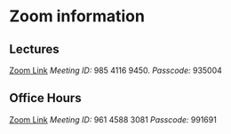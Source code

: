 # Zoom information

## Lectures

[Zoom Link](https://utah.zoom.us/j/98541169450)       *Meeting ID:* 985 4116 9450.     *Passcode:* 935004 

## Office Hours

 [Zoom Link](https://utah.zoom.us/j/96145883081)      *Meeting ID:* 961 4588 3081      *Passcode:* 991691
